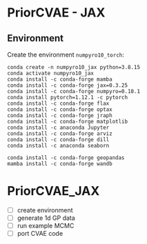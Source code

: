 # PriorCVAE - JAX

## Environment
Create the environment `numpyro10_torch`: 
 
```
conda create -n numpyro10_jax python=3.8.15
conda activate numpyro10_jax
conda install -c conda-forge mamba
conda install -c conda-forge jax=0.3.25
conda install -c conda-forge numpyro=0.10.1
conda install pytorch=1.12.1 -c pytorch
conda install -c conda-forge flax
conda install -c conda-forge optax
conda install -c conda-forge jraph
conda install -c conda-forge matplotlib
conda install -c anaconda Jupyter
conda install -c conda-forge arviz
conda install -c conda-forge dill
conda install -c anaconda seaborn

conda install -c conda-forge geopandas
mamba install -c conda-forge wandb
```


# PriorCVAE_JAX

- [ ] create environment
- [ ] generate 1d GP data
- [ ] run example MCMC
- [ ] port CVAE code
